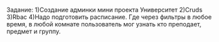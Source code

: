 Задание:
1)Создание админки мини проекта Университет
2)Cruds
3)Rbac
4)Надо подготовить расписание. Где через фильтры в любое время, в любой комнате пользователь мог узнать кто преподает, предмет и группу.

